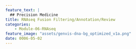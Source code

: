 ```yaml
---
feature_text: |
  ## Precision Medicine
title: RNAseq Fusion Filtering/Annotation/Review
categories:
    - Module-06-RNAseq
feature_image: "assets/genvis-dna-bg_optimized_v1a.png"
date: 0006-05-02
---
```


